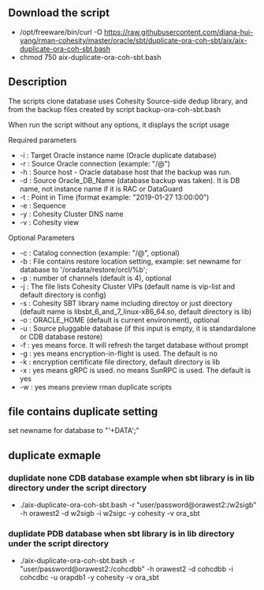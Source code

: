 ## Download the script
- /opt/freeware/bin/curl -O https://raw.githubusercontent.com/diana-hui-yang/rman-cohesity/master/oracle/sbt/duplicate-ora-coh-sbt/aix/aix-duplicate-ora-coh-sbt.bash
- chmod 750 aix-duplicate-ora-coh-sbt.bash

## Description
The scripts clone database uses Cohesity Source-side dedup library, and from the backup files created by script backup-ora-coh-sbt.bash

When run the script without any options, it displays the script usage

Required parameters

- -i : Target Oracle instance name (Oracle duplicate database)
- -r : Source Oracle connection (example: "<dbuser>/<dbpass>@<target db connection>")
- -h : Source host - Oracle database host that the backup was run.
- -d : Source Oracle_DB_Name (database backup was taken). It is DB name, not instance name if it is RAC or DataGuard
- -t : Point in Time (format example: "2019-01-27 13:00:00")
- -e : Sequence
- -y : Cohesity Cluster DNS name
- -v : Cohesity view

Optional Parameters
  
- -c : Catalog connection (example: "<dbuser>/<dbpass>@<catalog connection string>", optional)
- -b : File contains restore location setting, example: set newname for database to '/oradata/restore/orcl/%b';
- -p : number of channels (default is 4), optional
- -j : The file lists Cohesity Cluster VIPs (default name is vip-list and default directory is config)
- -s : Cohesity SBT library name including directoy or just directory (default name is libsbt_6_and_7_linux-x86_64.so, default directory is lib)
- -o : ORACLE_HOME (default is current environment), optional
- -u : Source pluggable database (if this input is empty, it is standardalone or CDB database restore)
- -f : yes means force. It will refresh the target database without prompt
- -g : yes means encryption-in-flight is used. The default is no
- -k : encryption certificate file directory, default directory is lib
- -x : yes means gRPC is used. no means SunRPC is used. The default is yes
- -w : yes means preview rman duplicate scripts
 

## file contains duplicate setting
set newname for database to "'+DATA';"

## duplicate exmaple

### duplidate none CDB database example when sbt library is in lib directory under the script directory
- ./aix-duplicate-ora-coh-sbt.bash -r "user/password@orawest2:/w2sigb" -h orawest2 -d w2sigb -i w2sigc -y cohesity -v ora_sbt
### duplidate PDB database when sbt library is in lib directory under the script directory
- ./aix-duplicate-ora-coh-sbt.bash -r "user/password@orawest2:/cohcdbb" -h orawest2 -d cohcdbb -i cohcdbc -u orapdb1  -y cohesity -v ora_sbt 
